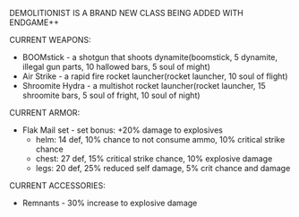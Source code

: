DEMOLITIONIST IS A BRAND NEW CLASS BEING ADDED WITH ENDGAME++

CURRENT WEAPONS:
  * BOOMstick - a shotgun that shoots dynamite(boomstick, 5 dynamite, illegal gun parts, 10 hallowed bars, 5 soul of might)
  * Air Strike - a rapid fire rocket launcher(rocket launcher, 10 soul of flight)
  * Shroomite Hydra - a multishot rocket launcher(rocket launcher, 15 shroomite bars, 5 soul of fright, 10 soul of night)

CURRENT ARMOR:
  * Flak Mail set - set bonus: +20% damage to explosives
      - helm: 14 def, 10% chance to not consume ammo, 10% critical strike chance
      - chest: 27 def, 15% critical strike chance, 10% explosive damage
      - legs: 20 def, 25% reduced self damage, 5% crit chance and damage

CURRENT ACCESSORIES:
  * Remnants - 30% increase to explosive damage
